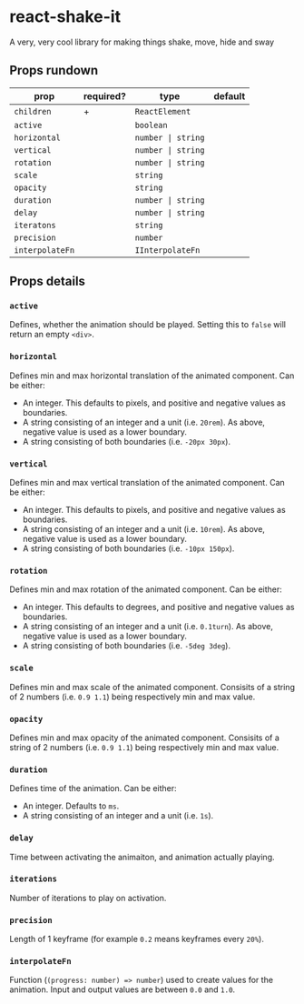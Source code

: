 # react-shake-it

A very, very cool library for making things shake, move, hide and sway

## Props rundown

| prop            | required? | type               | default |
|-----------------|-----------|--------------------|---------|
| `children`      | +         | `ReactElement`     |         |
| `active`        |           | `boolean`          |         |
| `horizontal`    |           | `number \| string` |         |
| `vertical`      |           | `number \| string` |         |
| `rotation`      |           | `number \| string` |         |
| `scale`         |           | `string`           |         |
| `opacity`       |           | `string`           |         |
| `duration`      |           | `number \| string` |         |
| `delay`         |           | `number \| string` |         |
| `iteratons`     |           | `string`           |         |
| `precision`     |           | `number`           |         |
| `interpolateFn` |           | `IInterpolateFn`   |         |



## Props details


### `active`
Defines, whether the animation should be played. Setting this to `false` will return an empty `<div>`.

### `horizontal`
Defines min and max horizontal translation of the animated component. Can be either:
 - An integer. This defaults to pixels, and positive and negative values as boundaries.
 - A string consisting of an integer and a unit (i.e. `20rem`). As above, negative value is used as a lower boundary.
 - A string consisting of both boundaries (i.e. `-20px 30px`).

### `vertical`
Defines min and max vertical translation of the animated component. Can be either:
 - An integer. This defaults to pixels, and positive and negative values as boundaries.
 - A string consisting of an integer and a unit (i.e. `10rem`). As above, negative value is used as a lower boundary.
 - A string consisting of both boundaries (i.e. `-10px 150px`).

### `rotation`
Defines min and max rotation of the animated component. Can be either:
 - An integer. This defaults to degrees, and positive and negative values as boundaries.
 - A string consisting of an integer and a unit (i.e. `0.1turn`). As above, negative value is used as a lower boundary.
 - A string consisting of both boundaries (i.e. `-5deg 3deg`).

### `scale`
Defines min and max scale of the animated component. Consisits of a string of 2 numbers (i.e. `0.9 1.1`) being respectively min and max value.

### `opacity`
Defines min and max opacity of the animated component. Consisits of a string of 2 numbers (i.e. `0.9 1.1`) being respectively min and max value.

### `duration`
Defines time of the animation. Can be either:
 - An integer. Defaults to `ms`.
 - A string consisting of an integer and a unit (i.e. `1s`).

### `delay`
Time between activating the animaiton, and animation actually playing.

### `iterations`
Number of iterations to play on activation.

### `precision`
Length of 1 keyframe (for example `0.2` means keyframes every `20%`).

### `interpolateFn`
Function (`(progress: number) => number`) used to create values for the animation. Input and output values are between `0.0` and `1.0`.



